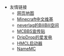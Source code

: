 <!-- * 致谢

  * [docsify 开发团队](https://docsify.js.org/#/)
  * [Github](https://github.com/)
  * [Gitee](https://gitee.com/) -->

* 友情链接
  * [网页地图](http://map.dripdropminecraft.pub/)
  * [Minecraft中文维基](https://minecraft.fandom.com/zh/wiki/Minecraft_Wiki)
  * [neverlag的BiliBili空间](https://space.bilibili.com/17971507)
  * [MCBBS宣传贴](https://www.mcbbs.net/thread-1129320-1-1.html)
  * [DripDrop的爱发电](https://afdian.net/@dripdrop)
  * [HMCL启动器](http://ci.huangyuhui.net/job/HMCL/)
  * [NameMC](https://namemc.com/)
